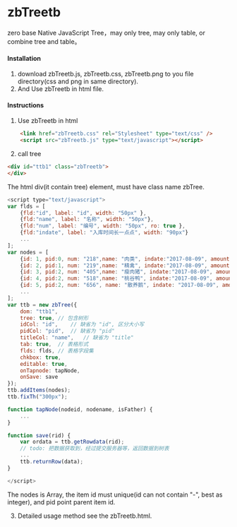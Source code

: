 # zbTreetb
zero base Native JavaScript Tree，may only tree, may only table, or combine tree and table。
#### Installation

1.  download zbTreetb.js, zbTreetb.css, zbTreetb.png to you file directory(css and png in same directory).
2.  And Use zbTreetb in html file.

#### Instructions

1.  Use zbTreetb in html
```html
	<link href="zbTreetb.css" rel="Stylesheet" type="text/css" />
	<script src="zbTreetb.js" type="text/javascript"></script>
```
2.  call tree
```html
<div id="ttb1" class="zbTreetb">
</div>
```
The html div(it contain tree) element, must have class name zbTree. 
```javascript
<script type="text/javascript">
var flds = [
	{fld:"id", label: "id", width: "50px" },
	{fld:"name", label: "名称", width: "50px"},	
	{fld:"num", label: "编号", width: "50px", ro: true },
	{fld:"indate", label: "入库时间长一点点", width: "90px"}
    ...
];
var nodes = [
	{id: 1, pid:0, num: "218",name: "肉类", indate:"2017-08-09", amount:"20", rate: 2, sex: false, note: "散养"},
	{id: 2, pid:1, num: "219",name: "精禽", indate:"2017-08-09", amount:"30", rate: 2, sex: 1, note: "土家"},
	{id: 3, pid:2, num: "405",name: "瘦肉猪", indate:"2017-08-09", amount:"8", rate: 3, sex: 0, note: "场购"},
	{id: 4, pid:2, num: "518",name: "桃谷鸭", indate:"2017-08-09", amount:"10", rate: 1, sex: 1, note: "收购"},
	{id: 5, pid:2, num: "656", name: "散养鹅", indate: "2017-08-09", amount:"5", rate: 1, sex: true, note:"山货"},
	...
];
var ttb = new zbTree({
	dom: "ttb1",
	tree: true,	// 包含树形
	idCol: "id",	// 缺省为 "id", 区分大小写
	pidCol: "pid",	// 缺省为 "pid"
	titleCol: "name",	// 缺省为 "title"
	tab: true,	// 表格形式
	flds: flds,	// 表格字段集
	chkbox: true,
	editable: true,
	onTapnode: tapNode,
	onSave: save
});
ttb.addItems(nodes);
ttb.fixTh("300px");

function tapNode(nodeid, nodename, isFather) {
	...
}

function save(rid) {
	var ordata = ttb.getRowdata(rid);
	// todo: 把数据获取到，经过提交服务器等，返回数据到树表
	...
	ttb.returnRow(data);
}

</script>
```
The nodes is Array, the item id must unique(id can not contain "-", best as integer), and pid point parent item id.

3.  Detailed usage method see the zbTreetb.html.